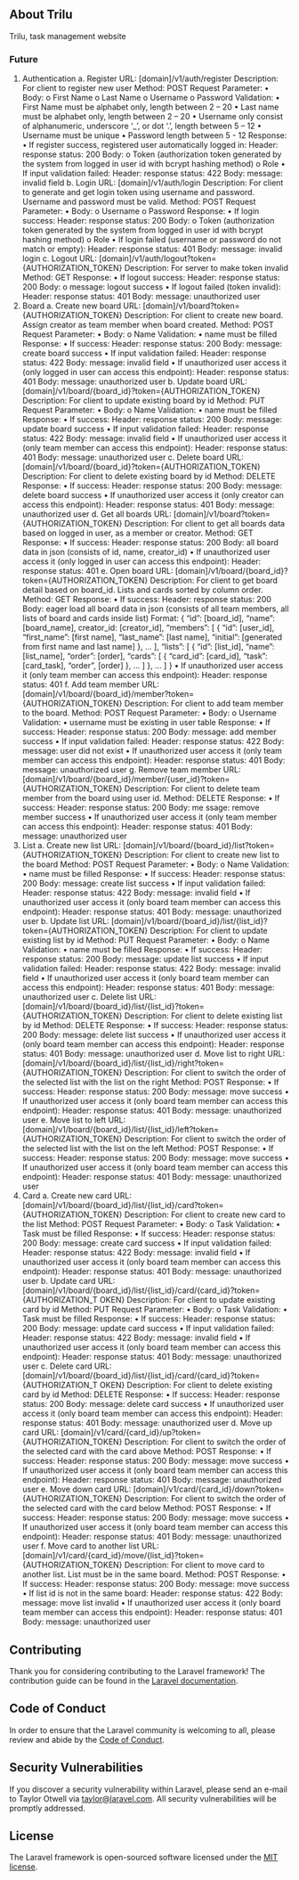 ## About Trilu

Trilu, task management website

### Future


1. Authentication
a. Register
URL: [domain]/v1/auth/register
Description: For client to register new user
Method: POST
Request Parameter:
• Body:
o First Name
o Last Name
o Username
o Password
Validation:
• First Name must be alphabet only, length between 2 – 20
• Last name must be alphabet only, length between 2 – 20
• Username only consist of alphanumeric, underscore ‘_’, or dot ‘.’, length
between 5 – 12
• Username must be unique
• Password length between 5 - 12
Response:
• If register success, registered user automatically logged in:
Header: response status: 200
Body:
o Token (authorization token generated by the system from logged in
user id with bcrypt hashing method)
o Role
• If input validation failed:
Header: response status: 422
Body: message: invalid field
b. Login
URL: [domain]/v1/auth/login
Description: For client to generate and get login token using username and password.
Username and password must be valid.
Method: POST
Request Parameter:
• Body:
o Username
o Password
Response:
• If login success:
Header: response status: 200
Body:
o Token (authorization token generated by the system from logged in
user id with bcrypt hashing method)
o Role
• If login failed (username or password do not match or empty):
Header: response status: 401
Body: message: invalid login
c. Logout
URL: [domain]/v1/auth/logout?token={AUTHORIZATION_TOKEN}
Description: For server to make token invalid
Method: GET
Response:
• If logout success:
Header: response status: 200
Body:
o message: logout success
• If logout failed (token invalid):
Header: response status: 401
Body: message: unauthorized user
2. Board
a. Create new board
URL: [domain]/v1/board?token={AUTHORIZATION_TOKEN}
Description: For client to create new board. Assign creator as team member when
board created.
Method: POST
Request Parameter:
• Body:
o Name
Validation:
• name must be filled
Response:
• If success:
Header: response status: 200
Body: message: create board success
• If input validation failed:
Header: response status: 422
Body: message: invalid field
• If unauthorized user access it (only logged in user can access this endpoint):
Header: response status: 401
Body: message: unauthorized user
b. Update board
URL: [domain]/v1/board/{board_id}?token={AUTHORIZATION_TOKEN}
Description: For client to update existing board by id
Method: PUT
Request Parameter:
• Body:
o Name
Validation:
• name must be filled
Response:
• If success:
Header: response status: 200
Body: message: update board success
• If input validation failed:
Header: response status: 422
Body: message: invalid field
• If unauthorized user access it (only team member can access this endpoint):
Header: response status: 401
Body: message: unauthorized user
c. Delete board
URL: [domain]/v1/board/{board_id}?token={AUTHORIZATION_TOKEN}
Description: For client to delete existing board by id
Method: DELETE
Response:
• If success:
Header: response status: 200
Body: message: delete board success
• If unauthorized user access it (only creator can access this endpoint):
Header: response status: 401
Body: message: unauthorized user
d. Get all boards
URL: [domain]/v1/board?token={AUTHORIZATION_TOKEN}
Description: For client to get all boards data based on logged in user, as a member or
creator.
Method: GET
Response:
• If success:
Header: response status: 200
Body: all board data in json (consists of id, name, creator_id)
• If unauthorized user access it (only logged in user can access this endpoint):
Header: response status: 401
e. Open board
URL: [domain]/v1/board/{board_id}?token={AUTHORIZATION_TOKEN}
Description: For client to get board detail based on board_id. Lists and cards sorted
by column order.
Method: GET
Response:
• If success:
Header: response status: 200
Body: eager load all board data in json (consists of all team members, all
lists of board and cards inside list)
Format:
{
 “id”: [board_id],
 “name”: [board_name],
 creator_id: [creator_id],
 “members”: [
 {
 “id”: [user_id],
 “first_name”: [first name],
 “last_name”: [last name],
 “initial”: [generated from first name and last name]
 },
 …
 ],
 “lists”: [
 {
 “id”: [list_id],
 “name”: [list_name],
 “order”: [order],
 “cards”: [
 {
 “card_id”: [card_id],
 “task”: [card_task],
 “order”, [order]
 },
 …
 ]
 },
 …
 ]
}
• If unauthorized user access it (only team member can access this endpoint):
Header: response status: 401
f. Add team member
URL: [domain]/v1/board/{board_id}/member?token={AUTHORIZATION_TOKEN}
Description: For client to add team member to the board.
Method: POST
Request Parameter:
• Body:
o Username
Validation: 
• username must be existing in user table
Response:
• If success:
Header: response status: 200
Body: message: add member success
• If input validation failed:
Header: response status: 422
Body: message: user did not exist
• If unauthorized user access it (only team member can access this endpoint):
Header: response status: 401
Body: message: unauthorized user
g. Remove team member
URL:
[domain]/v1/board/{board_id}/member/{user_id}?token={AUTHORIZATION_TOKEN}
Description: For client to delete team member from the board using user id.
Method: DELETE
Response:
• If success:
Header: response status: 200
Body: me ssage: remove member success
• If unauthorized user access it (only team member can access this endpoint):
Header: response status: 401
Body: message: unauthorized user
3. List
a. Create new list
URL: [domain]/v1/board/{board_id}/list?token={AUTHORIZATION_TOKEN}
Description: For client to create new list to the board
Method: POST
Request Parameter:
• Body:
o Name
Validation:
• name must be filled
Response:
• If success:
Header: response status: 200
Body: message: create list success
• If input validation failed:
Header: response status: 422
Body: message: invalid field
• If unauthorized user access it (only board team member can access this
endpoint):
Header: response status: 401
Body: message: unauthorized user
b. Update list
URL: [domain]/v1/board/{board_id}/list/{list_id}?token={AUTHORIZATION_TOKEN}
Description: For client to update existing list by id
Method: PUT
Request Parameter:
• Body:
o Name
Validation:
• name must be filled
Response:
• If success:
Header: response status: 200
Body: message: update list success
• If input validation failed:
Header: response status: 422
Body: message: invalid field
• If unauthorized user access it (only board team member can access this
endpoint):
Header: response status: 401
Body: message: unauthorized user
c. Delete list
URL: [domain]/v1/board/{board_id}/list/{list_id}?token={AUTHORIZATION_TOKEN}
Description: For client to delete existing list by id
Method: DELETE
Response:
• If success:
Header: response status: 200
Body: message: delete list success
• If unauthorized user access it (only board team member can access this
endpoint):
Header: response status: 401
Body: message: unauthorized user
d. Move list to right
URL:
[domain]/v1/board/{board_id}/list/{list_id}/right?token={AUTHORIZATION_TOKEN}
Description: For client to switch the order of the selected list with the list on the right
Method: POST
Response:
• If success:
Header: response status: 200
Body: message: move success
• If unauthorized user access it (only board team member can access this
endpoint):
Header: response status: 401
Body: message: unauthorized user
e. Move list to left
URL:
[domain]/v1/board/{board_id}/list/{list_id}/left?token={AUTHORIZATION_TOKEN}
Description: For client to switch the order of the selected list with the list on the left
Method: POST
Response:
• If success:
Header: response status: 200
Body: message: move success
• If unauthorized user access it (only board team member can access this
endpoint):
Header: response status: 401
Body: message: unauthorized user
4. Card
a. Create new card
URL:
[domain]/v1/board/{board_id}/list/{list_id}/card?token={AUTHORIZATION_TOKEN}
Description: For client to create new card to the list
Method: POST
Request Parameter:
• Body:
o Task
Validation:
• Task must be filled
Response:
• If success:
Header: response status: 200
Body: message: create card success
• If input validation failed:
Header: response status: 422
Body: message: invalid field
• If unauthorized user access it (only board team member can access this
endpoint):
Header: response status: 401
Body: message: unauthorized user
b. Update card
URL:
[domain]/v1/board/{board_id}/list/{list_id}/card/{card_id}?token={AUTHORIZATION_T
OKEN}
Description: For client to update existing card by id
Method: PUT
Request Parameter:
• Body:
o Task
Validation:
• Task must be filled
Response:
• If success:
Header: response status: 200
Body: message: update card success
• If input validation failed:
Header: response status: 422
Body: message: invalid field
• If unauthorized user access it (only board team member can access this
endpoint):
Header: response status: 401
Body: message: unauthorized user
c. Delete card
URL:
[domain]/v1/board/{board_id}/list/{list_id}/card/{card_id}?token={AUTHORIZATION_T
OKEN}
Description: For client to delete existing card by id
Method: DELETE
Response:
• If success:
Header: response status: 200
Body: message: delete card success
• If unauthorized user access it (only board team member can access this
endpoint):
Header: response status: 401
Body: message: unauthorized user
d. Move up card
URL: [domain]/v1/card/{card_id}/up?token={AUTHORIZATION_TOKEN}
Description: For client to switch the order of the selected card with the card above
Method: POST
Response:
• If success:
Header: response status: 200
Body: message: move success
• If unauthorized user access it (only board team member can access this
endpoint):
Header: response status: 401
Body: message: unauthorized user
e. Move down card
URL: [domain]/v1/card/{card_id}/down?token={AUTHORIZATION_TOKEN}
Description: For client to switch the order of the selected card with the card below
Method: POST
Response:
• If success:
Header: response status: 200
Body: message: move success
• If unauthorized user access it (only board team member can access this
endpoint):
Header: response status: 401
Body: message: unauthorized user
f. Move card to another list
URL: [domain]/v1/card/{card_id}/move/{list_id}?token={AUTHORIZATION_TOKEN}
Description: For client to move card to another list. List must be in the same board.
Method: POST
Response:
• If success:
Header: response status: 200
Body: message: move success
• If list id is not in the same board:
Header: response status: 422
Body: message: move list invalid
• If unauthorized user access it (only board team member can access this
endpoint):
Header: response status: 401
Body: message: unauthorized user


## Contributing

Thank you for considering contributing to the Laravel framework! The contribution guide can be found in the [Laravel documentation](https://laravel.com/docs/contributions).

## Code of Conduct

In order to ensure that the Laravel community is welcoming to all, please review and abide by the [Code of Conduct](https://laravel.com/docs/contributions#code-of-conduct).

## Security Vulnerabilities

If you discover a security vulnerability within Laravel, please send an e-mail to Taylor Otwell via [taylor@laravel.com](mailto:taylor@laravel.com). All security vulnerabilities will be promptly addressed.

## License

The Laravel framework is open-sourced software licensed under the [MIT license](https://opensource.org/licenses/MIT).
